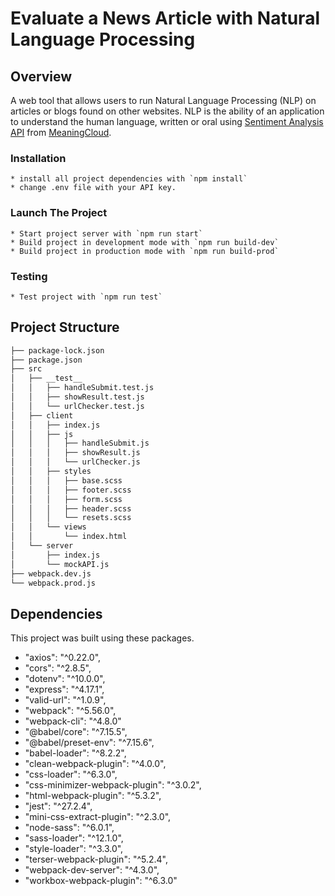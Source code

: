 # Evaluate a News Article with Natural Language Processing

## Overview

 A web tool that allows users to run Natural Language Processing (NLP) on articles or blogs found on other websites. 
 NLP is the ability of an application to understand the human language, written or oral using [Sentiment Analysis API](https://learn.meaningcloud.com/developer/sentiment-analysis/2.1/doc/what-is-sentiment-analysis) from [MeaningCloud](https://www.meaningcloud.com/).
 
 ### Installation

    * install all project dependencies with `npm install`
    * change .env file with your API key.
    
 ### Launch The Project

    * Start project server with `npm run start`
    * Build project in development mode with `npm run build-dev`
    * Build project in production mode with `npm run build-prod`
  
  ### Testing
    * Test project with `npm run test`
    
    
## Project Structure

```bash
├── package-lock.json
├── package.json
├── src
│   ├── __test__
│   │   ├── handleSubmit.test.js
│   │   ├── showResult.test.js
│   │   └── urlChecker.test.js
│   ├── client
│   │   ├── index.js
│   │   ├── js
│   │   │   ├── handleSubmit.js
│   │   │   ├── showResult.js
│   │   │   └── urlChecker.js
│   │   ├── styles
│   │   │   ├── base.scss
│   │   │   ├── footer.scss
│   │   │   ├── form.scss
│   │   │   ├── header.scss
│   │   │   └── resets.scss
│   │   └── views
│   │       └── index.html
│   └── server
│       ├── index.js
│       └── mockAPI.js
├── webpack.dev.js
└── webpack.prod.js
```

## Dependencies

This project was built using these packages.

  - "axios": "^0.22.0",
  - "cors": "^2.8.5",
  - "dotenv": "^10.0.0",
  - "express": "^4.17.1",
  - "valid-url": "^1.0.9",
  - "webpack": "^5.56.0",
  - "webpack-cli": "^4.8.0"
  - "@babel/core": "^7.15.5",
  - "@babel/preset-env": "^7.15.6",
  - "babel-loader": "^8.2.2",
  - "clean-webpack-plugin": "^4.0.0",
  - "css-loader": "^6.3.0",
  - "css-minimizer-webpack-plugin": "^3.0.2",
  - "html-webpack-plugin": "^5.3.2",
  - "jest": "^27.2.4",
  - "mini-css-extract-plugin": "^2.3.0",
  - "node-sass": "^6.0.1",
  - "sass-loader": "^12.1.0",
  - "style-loader": "^3.3.0",
  - "terser-webpack-plugin": "^5.2.4",
  - "webpack-dev-server": "^4.3.0",
  - "workbox-webpack-plugin": "^6.3.0"
